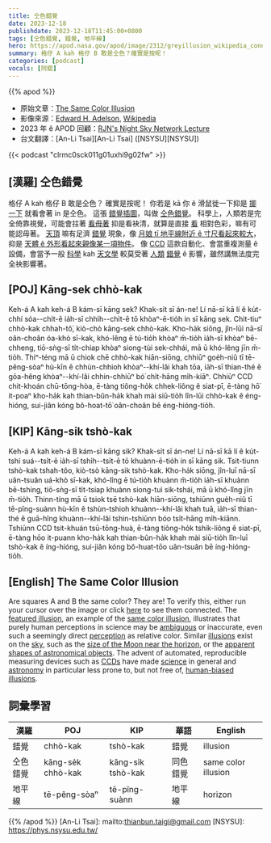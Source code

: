 ```yaml
---
title: 仝色錯覺
date: 2023-12-18
publishdate: 2023-12-18T11:45:00+0800
tags: [仝色錯覺, 錯覺, 地平線]
hero: https://apod.nasa.gov/apod/image/2312/greyillusion_wikipedia_connected_960.jpg
summary: 格仔 A kah 格仔 B 敢是仝色？確實是按呢！
categories: [podcast]
vocals: [阿錕]
---
```


{{% apod %}}

- 原始文章：[The Same Color Illusion](https://apod.nasa.gov/apod/ap231218.html)
- 影像來源：[Edward H. Adelson](https://bcs.mit.edu/directory/edward-adelson), [Wikipedia](https://en.wikipedia.org/wiki/Image:Same_color_illusion.png)
- 2023 年 ê APOD 回顧：[RJN's Night Sky Network Lecture](https://www.youtube.com/watch?v=S00SNpSNKZo)
- 台文翻譯：[An-Li Tsai][An-Li Tsai] ([NSYSU][NSYSU])

{{< podcast "clrmc0sck011g01uxhi9g02fw" >}}

## [漢羅] 仝色錯覺
格仔 A kah 格仔 B 敢是仝色？
確實是按呢！
你若是 kā 你 ê 滑鼠徙一下抑是 [揤一下][here] 就看會著 in 是仝色。
這張 [錯覺插圖][featured illusion]，叫做 [仝色錯覺][same color illusion]。
科學上，人類若是完全倚靠視覺，可能會拄著 [看毋著][ambiguous] 抑是看袂清，就算是直接 [看][perception] 相對色彩，嘛有可能認毋著。
[天頂][sky] 嘛有足濟 [錯覺][illusions 1] 現象，像 [月娘 tī 地平線附近 ê 寸尺看起來較大][size of the Moon near the horizon]，抑是 [天體 ê 外形看起來親像某一項物件][apparent shapes of astronomical objects]。
像 [CCD][CCDs] 這款自動化、會當重複測量 ê 設備，會當予一般 [科學][science] kah [天文學][astronomy] 較莫受著 [人類][human-biased] [錯覺][illusions 2] ê 影響，雖然講無法度完全袂影響著。

## [POJ] Kāng-sek chhò-kak
Keh-á A kah keh-á B kám-sī kāng sek?
Khak-si̍t sī án-ne!
Lí nā-sī kā lí ê ku̍t-chhí sóa--chi̍t-ē ia̍h-sī chhi̍h--chi̍t-ē tō khòaⁿ-ē-tio̍h in sī kāng sek.
Chit-tiuⁿ chhò-kak chhah-tô͘, kiò-chò kāng-sek chhò-kak.
Kho-ha̍k siōng, jîn-lūi nā-sī oân-choân óa-khò sī-kak, khó-lêng ē tú-tio̍h khòaⁿ m̄-tio̍h ia̍h-sī khòaⁿ bē-chheng, tiō-sǹg-sī ti̍t-chiap khòaⁿ siong-tùi sek-chhái, mā ū khó-lêng jīn m̄-tio̍h.
Thiⁿ-téng mā ū chiok chē chhò-kak hiān-siōng, chhiūⁿ goe̍h-niû tī tē-pêng-sòaⁿ hù-kīn ê chhùn-chhioh khòaⁿ--khí-lâi khah tōa, ia̍h-sī thian-thé ê gōa-hêng khòaⁿ--khí-lâi chhin-chhiūⁿ bó͘ chi̍t-hāng mi̍h-kiāⁿ.
Chhiūⁿ CCD chit-khoán chū-tōng-hòa, ē-tàng tiông-ho̍k chhek-liông ê siat-pī, ē-tàng hō͘ it-poaⁿ kho-ha̍k kah thian-bûn-ha̍k khah mài siū-tio̍h lîn-lūi chhò-kak ê éng-hióng, sui-jiân kóng bô-hoat-tō͘ oân-choân bē éng-hióng-tio̍h.

## [KIP] Kāng-sik tshò-kak
Keh-á A kah keh-á B kám-sī kāng sik?
Khak-si̍t sī án-ne!
Lí nā-sī kā lí ê ku̍t-tshí suá--tsi̍t-ē ia̍h-sī tshi̍h--tsi̍t-ē tō khuànn-ē-tio̍h in sī kāng sik.
Tsit-tiunn tshò-kak tshah-tôo, kiò-tsò kāng-sik tshò-kak.
Kho-ha̍k siōng, jîn-luī nā-sī uân-tsuân uá-khò sī-kak, khó-lîng ē tú-tio̍h khuànn m̄-tio̍h ia̍h-sī khuànn bē-tshing, tiō-sǹg-sī ti̍t-tsiap khuànn siong-tuì sik-tshái, mā ū khó-lîng jīn m̄-tio̍h.
Thinn-tíng mā ū tsiok tsē tshò-kak hiān-siōng, tshiūnn gue̍h-niû tī tē-pîng-suànn hù-kīn ê tshùn-tshioh khuànn--khí-lâi khah tuā, ia̍h-sī thian-thé ê guā-hîng khuànn--khí-lâi tshin-tshiūnn bóo tsi̍t-hāng mi̍h-kiānn.
Tshiūnn CCD tsit-khuán tsū-tōng-huà, ē-tàng tiông-ho̍k tshik-liông ê siat-pī, ē-tàng hōo it-puann kho-ha̍k kah thian-bûn-ha̍k khah mài siū-tio̍h lîn-luī tshò-kak ê íng-hióng, sui-jiân kóng bô-huat-tōo uân-tsuân bē íng-hióng-tio̍h.

## [English] The Same Color Illusion
Are squares A and B the same color?
They are!
To verify this, either run your cursor over the image or click [here][here] to see them connected.
The [featured illusion][featured illusion], an example of the [same color illusion][same color illusion], illustrates that purely human perceptions in science may be [ambiguous][ambiguous] or inaccurate, even such a seemingly direct [perception][perception] as relative color.
Similar [illusions][illusions 1] exist on the [sky][sky], such as the [size of the Moon near the horizon][size of the Moon near the horizon], or the [apparent shapes of astronomical objects][apparent shapes of astronomical objects].
The advent of automated, reproducible measuring devices such as [CCDs][CCDs] have made [science][science] in general and [astronomy][astronomy] in particular less prone to, but not free of, [human-biased][human-biased] [illusions][illusions 2].

## 詞彙學習

|漢羅|POJ|KIP|華語|English|
|-|-|-|-|-|
|錯覺|chhò-kak|tshò-kak|錯覺|illusion|
|仝色錯覺|kāng-se̍k chhò-kak|kāng-si̍k tshò-kak|同色錯覺|same color illusion|
|地平線|tē-pêng-sòaⁿ|tē-pîng-suànn|地平線|horizon|

{{% /apod %}}
[An-Li Tsai]: mailto:thianbun.taigi@gmail.com
[NSYSU]: https://phys.nsysu.edu.tw/

[copyright]: https://apod.nasa.gov/apod/fap/lib/about_apod.html#srapply
[License]: https://creativecommons.org/licenses/by/3.0/

[here]:https://apod.nasa.gov/apod/image/0707/samecolor_wikipedia_connected.jpg
[featured illusion]:https://michaelbach.de/ot/lum-adelsonCheckShadow/
[same color illusion]:https://en.wikipedia.org/wiki/Same_color_illusion
[ambiguous]:https://www.quora.com/Optical-Illusions/What-are-some-great-optical-illusions
[perception]:https://www.youtube.com/watch?v=y8U0YPHxiFQ
[illusions 1]:https://apod.nasa.gov/apod/ap121003.html
[sky]:https://www.facebook.com/APOD.Sky
[size of the Moon near the horizon]:https://apod.nasa.gov/apod/ap090616.html
[apparent shapes of astronomical objects]:https://apod.nasa.gov/apod/ap190211.html
[CCDs]:https://en.wikipedia.org/wiki/Charge-coupled_device
[science]:https://science.nasa.gov/
[astronomy]:https://www.iau.org/public/themes/astronomy_in_everyday_life/
[human-biased]:https://www.youtube.com/watch?v=w8Zz05t19dg
[illusions 2]:https://www.michaelbach.de/ot/
